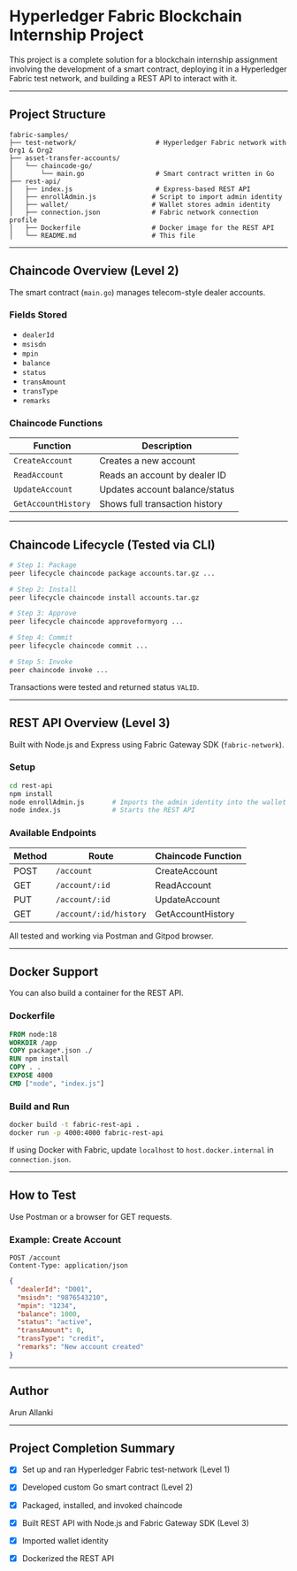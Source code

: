 # Hyperledger Fabric Blockchain Internship Project

This project is a complete solution for a blockchain internship assignment involving the development of a smart contract, deploying it in a Hyperledger Fabric test network, and building a REST API to interact with it.

---

## Project Structure

```
fabric-samples/
├── test-network/                    # Hyperledger Fabric network with Org1 & Org2
├── asset-transfer-accounts/
│   └── chaincode-go/
│       └── main.go                  # Smart contract written in Go
├── rest-api/
│   ├── index.js                     # Express-based REST API
│   ├── enrollAdmin.js              # Script to import admin identity
│   ├── wallet/                     # Wallet stores admin identity
│   ├── connection.json             # Fabric network connection profile
│   ├── Dockerfile                  # Docker image for the REST API
│   └── README.md                   # This file
```

---

## Chaincode Overview (Level 2)

The smart contract (`main.go`) manages telecom-style dealer accounts.

### Fields Stored
- `dealerId`
- `msisdn`
- `mpin`
- `balance`
- `status`
- `transAmount`
- `transType`
- `remarks`

### Chaincode Functions

| Function            | Description                              |
|---------------------|------------------------------------------|
| `CreateAccount`     | Creates a new account                    |
| `ReadAccount`       | Reads an account by dealer ID           |
| `UpdateAccount`     | Updates account balance/status          |
| `GetAccountHistory` | Shows full transaction history          |

---

## Chaincode Lifecycle (Tested via CLI)

```bash
# Step 1: Package
peer lifecycle chaincode package accounts.tar.gz ...

# Step 2: Install
peer lifecycle chaincode install accounts.tar.gz

# Step 3: Approve
peer lifecycle chaincode approveformyorg ...

# Step 4: Commit
peer lifecycle chaincode commit ...

# Step 5: Invoke
peer chaincode invoke ...
```

Transactions were tested and returned status `VALID`.

---

## REST API Overview (Level 3)

Built with Node.js and Express using Fabric Gateway SDK (`fabric-network`).

### Setup

```bash
cd rest-api
npm install
node enrollAdmin.js       # Imports the admin identity into the wallet
node index.js             # Starts the REST API
```

### Available Endpoints

| Method | Route                     | Chaincode Function      |
|--------|---------------------------|--------------------------|
| POST   | `/account`                | CreateAccount            |
| GET    | `/account/:id`            | ReadAccount              |
| PUT    | `/account/:id`            | UpdateAccount            |
| GET    | `/account/:id/history`    | GetAccountHistory        |

All tested and working via Postman and Gitpod browser.

---

## Docker Support

You can also build a container for the REST API.

### Dockerfile

```Dockerfile
FROM node:18
WORKDIR /app
COPY package*.json ./
RUN npm install
COPY . .
EXPOSE 4000
CMD ["node", "index.js"]
```

### Build and Run

```bash
docker build -t fabric-rest-api .
docker run -p 4000:4000 fabric-rest-api
```

If using Docker with Fabric, update `localhost` to `host.docker.internal` in `connection.json`.

---

## How to Test

Use Postman or a browser for GET requests.

### Example: Create Account

```http
POST /account
Content-Type: application/json
```

```json
{
  "dealerId": "D001",
  "msisdn": "9876543210",
  "mpin": "1234",
  "balance": 1000,
  "status": "active",
  "transAmount": 0,
  "transType": "credit",
  "remarks": "New account created"
}
```

---

## Author

Arun Allanki  

---

## Project Completion Summary

- [x] Set up and ran Hyperledger Fabric test-network (Level 1)
- [x] Developed custom Go smart contract (Level 2)
- [x] Packaged, installed, and invoked chaincode
- [x] Built REST API with Node.js and Fabric Gateway SDK (Level 3)
- [x] Imported wallet identity
- [x] Dockerized the REST API

